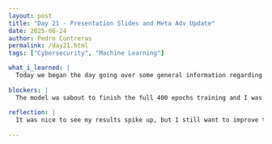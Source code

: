 ```yaml
---
layout: post
title: "Day 21 - Presentation Slides and Meta Adv Update"
date: 2025-06-24
author: Pedro Contreras
permalink: /day21.html
tags: ["Cybersecurity", "Machine Learning"]

what_i_learned: |
  Today we began the day going over some general information regarding the program and regarding our Mid Summer Presentation. Upon returning to our lab, I began trying to brainstorm how to improve the accuracy and based it off of the baseline model. I noticed how for the training, they used 20% of the CIFAR-10 datset, so I did the same. I was able to see the accuracy of my model to spike up to about 40-60% across clean and adversarial images. I learned that since it is a smaller set, compared to the whole dataset, it become familiar with the same images, but it still keeps the attacks fresh for each training cycle, keeping the attacks unseen when being tested for its accuracy. I also began working on a script for the Demo-Video that is going to be apart of the presentation. 
  
blockers: |
  The model wa sabout to finish the full 400 epochs training and I was about to get the final results, but for whatever reason, it restarted the whole model, so now I have to wait again for the model to finish executing. I wanted to use this model for the demo video with the results so now I have to wait till tomorrow to do the video. 
  
reflection: |
  It was nice to see my results spike up, but I still want to improve the models overall robustness. Training with only a percentage of the dataset is convenient for quick accuracy increase, but I need to get it to where it uses the whole dataset and still have these high accuracy results and improve the models overall functionality and robustness. My Grad-student mentor was able to give some feedback regarding the slides I had worked on and it was very helpful. I was really bummed out about my model, after almost being done training, just restarting out of nowhere so that sucked. But today I learned why my Model had only gotten low results and now the next step is really begin trying to improve the robustness to take on the unseen attacks on the full dataset. 
  
---
```

